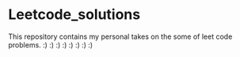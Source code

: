 # Leetcode_solutions
This repository contains my personal takes on the some of leet code problems. :) :) :) :) :) :) :) :)

